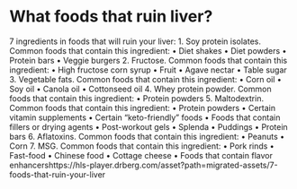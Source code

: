 # What foods that ruin liver?

7 ingredients in foods that will ruin your liver: 1. Soy protein isolates. Common foods that contain this ingredient: • Diet shakes • Diet powders • Protein bars • Veggie burgers 2. Fructose. Common foods that contain this ingredient: • High fructose corn syrup • Fruit • Agave nectar • Table sugar 3. Vegetable fats. Common foods that contain this ingredient: • Corn oil • Soy oil • Canola oil • Cottonseed oil 4. Whey protein powder. Common foods that contain this ingredient: • Protein powders 5. Maltodextrin. Common foods that contain this ingredient: • Protein powders • Certain vitamin supplements • Certain “keto-friendly” foods • Foods that contain fillers or drying agents • Post-workout gels • Splenda • Puddings • Protein bars 6. Aflatoxins. Common foods that contain this ingredient: • Peanuts • Corn 7. MSG. Common foods that contain this ingredient: • Pork rinds • Fast-food • Chinese food • Cottage cheese • Foods that contain flavor enhancershttps://hls-player.drberg.com/asset?path=migrated-assets/7-foods-that-ruin-your-liver